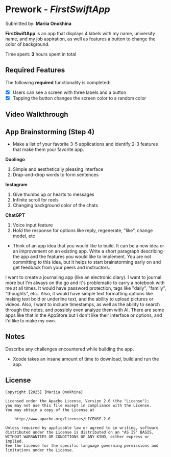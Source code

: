 # Prework - *FirstSwiftApp*

Submitted by: **Mariia Onokhina**

**FirstSwiftApp** is an app that displays 4 labels with my name, university name, and my job aspiration, as well as features a button to change the color of background.

Time spent: **3** hours spent in total

## Required Features

The following **required** functionality is completed:

- [X] Users can see a screen with three labels and a button
- [X] Tapping the button changes the screen color to a random color
 
## Video Walkthrough

## App Brainstorming (Step 4)

- Make a list of your favorite 3-5 applications and identify 2-3 features that make them your favorite app.
  
**Duolingo**

  1. Simple and aesthetically pleasing interface
  2. Drap-and-drop words to form sentences

**Instagram**

  1. Give thumbs up or hearts to messages
  2. Infinite scroll for reels
  3. Changing background color of the chats

**ChatGPT**
  1. Voice input feature
  2. Hold the response for options like reply, regenerate, "like", change model, etc


- Think of an app idea that you would like to build. It can be a new idea or an improvement on an existing app. Write a short paragraph describing the app and the features you would like to implement. You are not committing to this idea, but it helps to start brainstorming early on and get feedback from your peers and instructors.
  
I want to create a journaling app (like an electronic diary). I want to journal more but I'm always on the go and it's problematic to carry a notebook with me at all times. It would have password protection, tags like "daily", "family", "thoughts", etc.. Also, it would have simple text formatting options like making text bold or underline text, and the ability to upload pictures or videos. Also, I want to include timestamps, as well as the ability to search through the notes, and possibly even analyze them with AI. There are some apps like that in the AppStore but I don't like their interface or options, and I'd like to make my own.

## Notes

Describe any challenges encountered while building the app.

- Xcode takes an insane amount of time to download, build and run the app.

## License

    Copyright [2025] [Mariia Onokhina]

    Licensed under the Apache License, Version 2.0 (the "License");
    you may not use this file except in compliance with the License.
    You may obtain a copy of the License at

        http://www.apache.org/licenses/LICENSE-2.0

    Unless required by applicable law or agreed to in writing, software
    distributed under the License is distributed on an "AS IS" BASIS,
    WITHOUT WARRANTIES OR CONDITIONS OF ANY KIND, either express or implied.
    See the License for the specific language governing permissions and
    limitations under the License.
